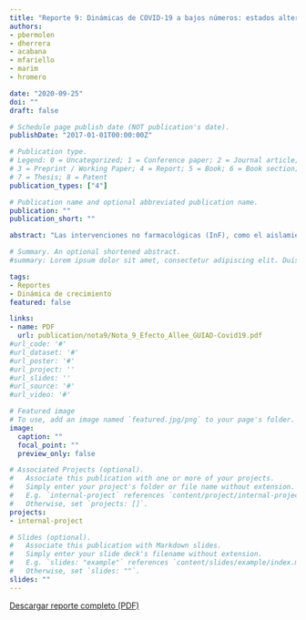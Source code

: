 ```yaml
---
title: "Reporte 9: Dinámicas de COVID-19 a bajos números: estados alternativos y sus implicancias de manejo"
authors:
- pbermolen
- dherrera
- acabana
- mfariello
- marim
- hromero

date: "2020-09-25"
doi: ""
draft: false

# Schedule page publish date (NOT publication's date).
publishDate: "2017-01-01T00:00:00Z"

# Publication type.
# Legend: 0 = Uncategorized; 1 = Conference paper; 2 = Journal article;
# 3 = Preprint / Working Paper; 4 = Report; 5 = Book; 6 = Book section;
# 7 = Thesis; 8 = Patent
publication_types: ["4"]

# Publication name and optional abbreviated publication name.
publication: ""
publication_short: ""

abstract: "Las intervenciones no farmacológicas (InF), como el aislamiento de casos, rastreo y cuarentena de contactos de riesgo, y uso de máscaras faciales, están en el centro de las medidas de manejo de la pandemia de COVID-19 y otras enfermedades emergentes. En este reporte presentamos un modelo matemático del efecto que las InF tienen sobre la propagación inicial de la enfermedad, encontrando que pueden generar un umbral en el número de infectados activos, que una vez cruzado desencadena el crecimiento sostenido de la misma. Esto permite explicar cómo algunos países han logrado mantener la epidemia controlada (como Uruguay), y cómo ese control puede perderse rápidamente generando un crecimiento muy rápido del número de casos (como sucedió en Costa Rica y Paraguay, entre otros países)."

# Summary. An optional shortened abstract.
#summary: Lorem ipsum dolor sit amet, consectetur adipiscing elit. Duis posuere tellus ac convallis placerat. Proin tincidunt magna sed ex sollicitudin condimentum.

tags:
- Reportes
- Dinámica de crecimiento
featured: false

links:
- name: PDF
  url: publication/nota9/Nota_9_Efecto_Allee_GUIAD-Covid19.pdf
#url_code: '#'
#url_dataset: '#'
#url_poster: '#'
#url_project: ''
#url_slides: ''
#url_source: '#'
#url_video: '#'

# Featured image
# To use, add an image named `featured.jpg/png` to your page's folder. 
image:
  caption: ""
  focal_point: ""
  preview_only: false

# Associated Projects (optional).
#   Associate this publication with one or more of your projects.
#   Simply enter your project's folder or file name without extension.
#   E.g. `internal-project` references `content/project/internal-project/index.md`.
#   Otherwise, set `projects: []`.
projects:
- internal-project

# Slides (optional).
#   Associate this publication with Markdown slides.
#   Simply enter your slide deck's filename without extension.
#   E.g. `slides: "example"` references `content/slides/example/index.md`.
#   Otherwise, set `slides: ""`.
slides: ""
---
```

[Descargar reporte completo (PDF)](Nota_9_Efecto_Allee_GUIAD-Covid19.pdf)